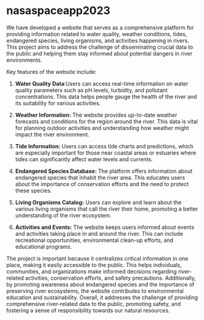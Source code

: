 # nasaspaceapp2023
We have developed a website that serves as a comprehensive platform for providing information related to water quality, weather conditions, tides, endangered species, living organisms, and activities happening in rivers. This project aims to address the challenge of disseminating crucial data to the public and helping them stay informed about potential dangers in river environments.

Key features of the website include:

1. **Water Quality Data**:Users can access real-time information on water quality parameters such as pH levels, turbidity, and pollutant concentrations. This data helps people gauge the health of the river and its suitability for various activities.

2. **Weather Information:** The website provides up-to-date weather forecasts and conditions for the region around the river. This data is vital for planning outdoor activities and understanding how weather might impact the river environment.

3. **Tide Information:** Users can access tide charts and predictions, which are especially important for those near coastal areas or estuaries where tides can significantly affect water levels and currents.

4. **Endangered Species Database:** The platform offers information about endangered species that inhabit the river area. This educates users about the importance of conservation efforts and the need to protect these species.

5. **Living Organisms Catalog:** Users can explore and learn about the various living organisms that call the river their home, promoting a better understanding of the river ecosystem.

6. **Activities and Events:** The website keeps users informed about events and activities taking place in and around the river. This can include recreational opportunities, environmental clean-up efforts, and educational programs.

The project is important because it centralizes critical information in one place, making it easily accessible to the public. This helps individuals, communities, and organizations make informed decisions regarding river-related activities, conservation efforts, and safety precautions. Additionally, by promoting awareness about endangered species and the importance of preserving river ecosystems, the website contributes to environmental education and sustainability. Overall, it addresses the challenge of providing comprehensive river-related data to the public, promoting safety, and fostering a sense of responsibility towards our natural resources.
